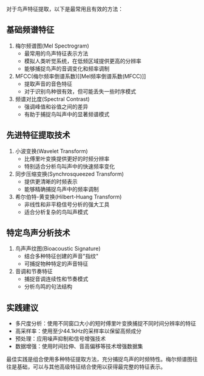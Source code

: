 对于鸟声特征提取，以下是最常用且有效的方法：
## 基础频谱特征

1. 梅尔频谱图(Mel Spectrogram)
    - 最常用的鸟声特征表示方法
    - 模拟人类听觉系统，在低频区域提供更高的分辨率
    - 能够捕捉鸟声的音调变化和频率调制
2. MFCC(梅尔频率倒谱系数)[[Mel频率倒谱系数(MFCC)]]
    - 提取声音的音色特征
    - 对于识别鸟种很有效，但可能丢失一些时序模式
3. 频谱对比度(Spectral Contrast)
    - 强调峰值和谷值之间的差异
    - 有助于捕捉鸟叫声中的显著频谱模式
## 先进特征提取技术
1. 小波变换(Wavelet Transform)
    - 比傅里叶变换提供更好的时频分辨率
    - 特别适合分析鸟叫声中的快速频率变化
2. 同步压缩变换(Synchrosqueezed Transform)
    - 提供更清晰的时频表示
    - 能够精确捕捉鸟声中的频率调制
3. 希尔伯特-黄变换(Hilbert-Huang Transform)
    - 非线性和非平稳信号分析的强大工具
    - 适合分析复杂的鸟叫声模式

## 特定鸟声分析技术
1. 鸟声声纹图(Bioacoustic Signature)
    - 结合多种特征创建的声音"指纹"
    - 可捕捉物种特定的声音特征
2. 音调和节奏特征
    - 捕捉音调连续性和节奏模式
    - 分析鸟鸣的句法结构

## 实践建议
- 多尺度分析：使用不同窗口大小的短时傅里叶变换捕捉不同时间分辨率的特征
- 高采样率：使用至少44.1kHz的采样率以保留高频成分
- 预处理：应用噪声抑制和信号增强技术
- 数据增强：使用时间拉伸、音高偏移等技术增强数据集

最佳实践是组合使用多种特征提取方法，充分捕捉鸟声的时频特性。梅尔频谱图往往是基础，可以与其他高级特征结合使用以获得最完整的特征表示。